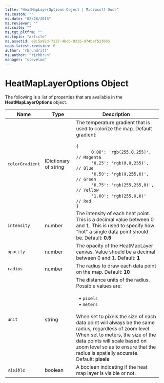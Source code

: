 ```yaml
---
title: "HeatMapLayerOptions Object | Microsoft Docs"
ms.custom: ""
ms.date: "02/28/2018"
ms.reviewer: ""
ms.suite: ""
ms.tgt_pltfrm: ""
ms.topic: "article"
ms.assetid: e815a92d-7237-4bcb-9336-074baf52f095
caps.latest.revision: 6
author: "rbrundritt"
ms.author: "richbrun"
manager: "stevelom"
---
```

# HeatMapLayerOptions Object
The following is a list of properties that are available in the **HeatMapLayerOptions** object.

Name                 | Type                    | Description
-------------------- | ----------------------- | -----------------------------------------------
`colorGradient`      | IDictionary of string     | The temperature gradient that is used to colorize the map. Default gradient:<br/><br/>`{`<br/>&nbsp;&nbsp;&nbsp;&nbsp;`   '0.00': 'rgb(255,0,255)',  // Magenta`<br/>&nbsp;&nbsp;&nbsp;&nbsp;`    '0.25': 'rgb(0,0,255)',    // Blue`<br/>&nbsp;&nbsp;&nbsp;&nbsp;`    '0.50': 'rgb(0,255,0)',    // Green`<br/>&nbsp;&nbsp;&nbsp;&nbsp;`    '0.75': 'rgb(255,255,0)', // Yellow`<br/>&nbsp;&nbsp;&nbsp;&nbsp;`    '1.00': 'rgb(255,0,0)'    // Red`<br/>`}`
`intensity`          | number                  | The intensity of each heat point. This is a decimal value between 0 and 1. This is used to specify how "hot" a single data point should be. Default: **0.5**
`opacity`            | number                  | The opacity of the HeatMapLayer canvas. Value should be a decimal between 0 and 1. Default: **1**
`radius`             | number                  | The radius to draw each data point on the map. Default: **10** 
`unit`               | string             | The distance units of the radius. Possible values are:<br/><br/>&nbsp; • `pixels`<br/>&nbsp; • `meters`<br/><br/>When set to pixels the size of each data point will always be the same radius, regardless of zoom level. When set to meters, the size of the data points will scale based on zoom level so as to ensure that the radius is spatially accurate. Default: **pixels**  
`visible` | boolean | A boolean indicating if the heat map layer is visible or not.